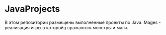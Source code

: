 # JavaProjects
В этом репозитории размещены выполненные проекты по Java.
Mages - реализация игры в которойц сражаются монстры и маги.
